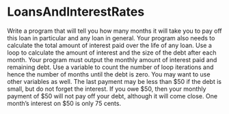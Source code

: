 # LoansAndInterestRates
Write a program that will tell you how many months it will take you to pay off this loan in  particular and any loan in general. Your program also needs to calculate the total amount  of interest paid over the life of any loan. Use a loop to calculate the amount of interest  and  the  size  of  the  debt  after  each  month.  Your  program  must  output  the  monthly  amount of interest paid and remaining debt. Use a variable to count the number of loop  iterations and hence the number of months until the debt is zero. You may want to use  other variables as well. The last payment may be less than $50 if the debt is small, but do  not forget the interest. If you owe $50, then your monthly payment of $50 will not pay  off your debt, although it will come close. One month’s interest on $50 is only 75 cents. 
